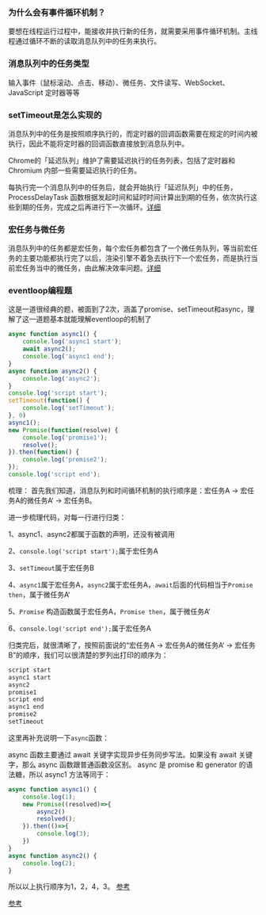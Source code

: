 ### 为什么会有事件循环机制？
要想在线程运行过程中，能接收并执行新的任务，就需要采用事件循环机制。主线程通过循环不断的读取消息队列中的任务来执行。

### 消息队列中的任务类型
输入事件（鼠标滚动、点击、移动）、微任务、文件读写、WebSocket、JavaScript 定时器等等

### setTimeout是怎么实现的 
消息队列中的任务是按照顺序执行的，而定时器的回调函数需要在规定的时间内被执行，因此不能将定时器的回调函数直接放到消息队列中。

Chrome的「延迟队列」维护了需要延迟执行的任务列表，包括了定时器和 Chromium 内部一些需要延迟执行的任务。

每执行完一个消息队列中的任务后，就会开始执行「延迟队列」中的任务，ProcessDelayTask 函数根据发起时间和延时时间计算出到期的任务，依次执行这些到期的任务，完成之后再进行下一次循环。[详细](https://blog.poetries.top/browser-working-principle/guide/part4/lesson16.html#%E6%B5%8F%E8%A7%88%E5%99%A8%E6%80%8E%E4%B9%88%E5%AE%9E%E7%8E%B0-settimeout)

### 宏任务与微任务
消息队列中的任务都是宏任务，每个宏任务都包含了一个微任务队列，等当前宏任务的主要功能都执行完了以后，渲染引擎不着急去执行下一个宏任务，而是执行当前宏任务当中的微任务，由此解决效率问题。[详细](https://blog.poetries.top/browser-working-principle/guide/part4/lesson18.html#%E5%AE%8F%E4%BB%BB%E5%8A%A1)

### eventloop编程题
这是一道很经典的题，被面到了2次，涵盖了promise、setTimeout和async，理解了这一道题基本就能理解eventloop的机制了
```javascript
async function async1() {
    console.log('async1 start');
    await async2();
    console.log('async1 end');
}
async function async2() {
    console.log('async2');
}
console.log('script start');
setTimeout(function() {
    console.log('setTimeout');
}, 0)
async1();
new Promise(function(resolve) {
    console.log('promise1');
    resolve();
}).then(function() {
    console.log('promise2');
});
console.log('script end');
```

梳理：
首先我们知道，消息队列和时间循环机制的执行顺序是：宏任务A -> 宏任务A的微任务A‘ -> 宏任务B。

进一步梳理代码，对每一行进行归类：

1、async1、async2都属于函数的声明，还没有被调用

2、`console.log('script start');`属于宏任务A

3、`setTimeout`属于宏任务B

4、`async1`属于宏任务A，`async2`属于宏任务A，`await`后面的代码相当于`Promise then`，属于微任务A‘

5、`Promise` 构造函数属于宏任务A，`Promise then`，属于微任务A‘

6、`console.log('script end');`属于宏任务A

归类完后，就很清晰了，按照前面说的“宏任务A -> 宏任务A的微任务A‘ -> 宏任务B”的顺序，我们可以很清楚的罗列出打印的顺序为：
```javascript
script start
async1 start
async2
promise1
script end
async1 end
promise2
setTimeout
```

这里再补充说明一下`async`函数：

async 函数主要通过 await 关键字实现异步任务同步写法。如果没有 await 关键字，那么 async 函数跟普通函数没区别。
async 是 promise 和 generator 的语法糖，所以 async1 方法等同于：
```javascript
async function async1() {
    console.log(1);
    new Promise((resolved)=>{
        async2()
        resolved();
    }).then(()=>{
        console.log(3);
    })
}
async function async2() {
    console.log(2);
}
```
所以以上执行顺序为1，2，4，3。
[参考](https://blog.csdn.net/weixin_44135121/article/details/100116944)

[参考](https://blog.poetries.top/browser-working-principle/guide/part4/lesson15.html#%E4%BD%BF%E7%94%A8%E5%8D%95%E7%BA%BF%E7%A8%8B%E5%A4%84%E7%90%86%E5%AE%89%E6%8E%92%E5%A5%BD%E7%9A%84%E4%BB%BB%E5%8A%A1)